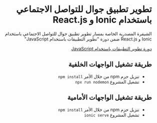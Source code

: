 
<div dir="rtl">
<h1> تطوير تطبيق جوال للتواصل الاجتماعي باستخدام Ionic و React.js </h1>
<p>الشيفرة المصدرية الخاصة بمسار تطوير تطبيق جوال للتواصل الاجتماعي باستخدام Ionic و React.js ضمن دورة "نطوير التطبيقات باستخدام JavaScript"    </p>

<div>
<a href="https://academy.hsoub.com/learn/javascript-application-development/">دورة تطوير التطبيقات باستخدام JavaScript</a>
</div>

<h2> طريقة تشغيل الواجهات الخلفية </h2>
<ul>
  <li>تنزيل حزم npm من خلال الأمر <code>npm install</code></li>
  <li>تشغيل المشروع <code>npx run nodemon</code></li>
</ul>

<h2> طريقة تشغيل الواجهات الأمامية </h2>
<ul>
  <li>تنزيل حزم npm من خلال الأمر <code>npm install</code></li>
  <li>تشغيل المشروع <code>ionic serve</code></li>
</ul>
</div>
